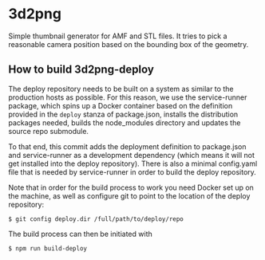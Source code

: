 # 3d2png

Simple thumbnail generator for AMF and STL files. It tries to pick a reasonable
camera position based on the bounding box of the geometry.

## How to build 3d2png-deploy

The deploy repository needs to be built on a system as similar to the
production hosts as possible. For this reason, we use the service-runner
package, which spins up a Docker container based on the definition
provided in the `deploy` stanza of package.json, installs the
distribution packages needed, builds the node_modules directory and
updates the source repo submodule.

To that end, this commit adds the deployment definition to package.json
and service-runner as a development dependency (which means it will not
get installed into the deploy repository). There is also a minimal
config.yaml file that is needed by service-runner in order to build the
deploy repository.

Note that in order for the build process to work you need Docker set up
on the machine, as well as configure git to point to the location of the
deploy repository:

    $ git config deploy.dir /full/path/to/deploy/repo

The build process can then be initiated with

    $ npm run build-deploy
